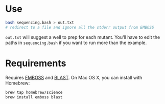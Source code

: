 # Use

```bash 
bash sequencing.bash > out.txt
# redirect to a file and ignore all the stderr output from EMBOSS
```

`out.txt` will suggest a well to prep for each mutant. You'll have to edit the paths in `sequencing.bash` if you want to run more than the example. 

# Requirements 

Requires [EMBOSS](http://www.ebi.ac.uk/Tools/emboss/) and [BLAST](http://blast.ncbi.nlm.nih.gov/Blast.cgi). On Mac OS X, you can install with Homebrew:

```bash
brew tap homebrew/science
brew install emboss blast 
```

